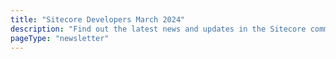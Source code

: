 ```yaml
---
title: "Sitecore Developers March 2024"
description: "Find out the latest news and updates in the Sitecore community."
pageType: "newsletter"
---
```


  <NewsletterStory
    title="SUGCON India CFS Now Open"
    copy="🎙 Get ready, Bangalore, India! SUGCON (Sitecore User Group Conference) is coming your way on June 6-7! Call for Speakers is now officially open until March 31st. Don’t miss out on this opportunity to share your expertise and insights with over 250 attendees."
    image="https://go.sitecore.com/l/857953/2023-03-29/tw6z7f/857953/1680105734Vrpe2w1b/MicrosoftTeams_image__5_.png"
    linkText="Submit your topic"
    linkHref="https://sessionize.com/sugcon-india-2024/"
    variant="full-width"
  />
  <NewsletterStory
    title="Secure Your Place at SUGCON EUROPE 2024"
    copy="Join us in Dublin on April 11-12 for the 10th SUGCON Europe. Hear from top executives like Sitecore's Interim CEO Dave O’Flanagan and connect with the folks from the Sitecore Product team. Delve into cutting-edge insights on Sitecore Content Hub, OrderCloud, AI integration, and Search. Plus, don't miss out on our engaging workshops and training sessions."
    image="https://go.sitecore.com/l/857953/2024-01-26/txlkmz/857953/17063033742vLoLnUu/Screen_Shot_2024_01_26_at_6.08.12_PM.png"
    linkText="Register now"
    linkHref="https://europe.sugcon.events/"
    variant="full-width"
  />
  <NewsletterStory
    title="🔎 Sitecore Search - Debugging Crawling Errors"
    copy="When working with Sitecore Search you might run into indexing errors when crawling your different content sources. In this video Rob talks about how you can debug these issues in your implementation."
    image="https://go.sitecore.com/l/857953/2024-03-06/txqmhm/857953/1709765026NoJlldMG/Left.png"
    linkText="Watch now"
    linkHref="https://www.youtube.com/watch?v=jWch9tCePvE"
    variant="full-width"
  />

  <NewsletterStory
    title="Sitecore Connect with CDP (Audience Export) "
    linkText="Read now"
    linkHref="https://abarhoum.wordpress.com/2024/01/29/sitecore-connect-with-cdp-audience-export/"
  />

 <NewsletterStory
    title="Sitecore Downloads Migration: Smooth Transition to the New Portal "
    linkText="Read now"
    linkHref="https://community.sitecore.com/community?id=community_blog&sys_id=5b502095c3b88a50176ab01a05013182"
  />
 <NewsletterStory
      title="Introducing Generative AI Features in Sitecore Send"
        linkText="Read now"
      linkHref="https://community.sitecore.com/community?id=community_Blog&sys_id=41151fd91bac4e90efd0ec22604bcbe8"    />
 <NewsletterStory
    title="Use Sitecore XM 10.3 as headless CMS"
    linkText="Read now"
    linkHref="https://www.sergevandenoever.nl/Sitecore_Demo_Portal_headless_development/"
  />
 <NewsletterStory
    title="Serialize Complex Data for Sitecore XP Headless Development"
    linkText="Read now"
    linkHref="https://www.velir.com/ideas/2024/02/16/serialize-complex-data-for-sitecore-xp-headless-development"
  />
 <NewsletterStory
  title="Working with GitHub Codespaces and XM Cloud"
  linkText="Read now"
  linkHref="https://developers.sitecore.com/learn/accelerate/xm-cloud/pre-development/developer-experience/dev-workflow-codespaces"
  />